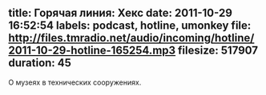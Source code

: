title: Горячая линия: Хекс
date: 2011-10-29 16:52:54
labels: podcast, hotline, umonkey
file: http://files.tmradio.net/audio/incoming/hotline/2011-10-29-hotline-165254.mp3
filesize: 517907
duration: 45
---
О музеях в технических сооружениях.
